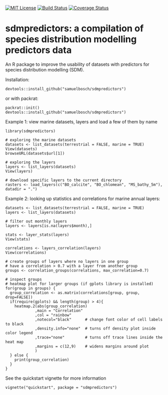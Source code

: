 [![MIT License](https://img.shields.io/github/license/samuelbosch/blogbits.svg)](https://github.com/samuelbosch/sdmpredictors/blob/master/LICENSE.md)
[![Build Status](https://travis-ci.org/samuelbosch/sdmpredictors.svg?branch=master)](https://travis-ci.org/samuelbosch/sdmpredictors)
[![Coverage Status](http://codecov.io/github/samuelbosch/sdmpredictors/coverage.svg?branch=master)](http://codecov.io/github/samuelbosch/sdmpredictors?branch=master)


# sdmpredictors: a compilation of species distribution modelling predictors data

An R package to improve the usability of datasets with predictors for species distribution modelling (SDM).

Installation:

    devtools::install_github("samuelbosch/sdmpredictors")

or with packrat:

    packrat::init()
    devtools::install_github("samuelbosch/sdmpredictors")


Example 1: view marine datasets, layers and load a few of them by name
    
    library(sdmpredictors)
    
    # exploring the marine datasets
    datasets <- list_datasets(terrestrial = FALSE, marine = TRUE)
    View(datasets)
    browseURL(datasets$url[1])
    
    # exploring the layers
    layers <- list_layers(datasets)
    View(layers)
    
    # download specific layers to the current directory
    rasters <- load_layers(c("BO_calcite", "BO_chlomean", "MS_bathy_5m"), datadir = ".")
    
Example 2: looking up statistics and correlations for marine annual layers:
    
    datasets <- list_datasets(terrestrial = FALSE, marine = TRUE)
    layers <- list_layers(datasets)
    
    # filter out monthly layers
    layers <- layers[is.na(layers$month),]
    
    stats <- layer_stats(layers)
    View(stats)
    
    correlations <- layers_correlation(layers)
    View(correlations)
    
    # create groups of layers where no layers in one group 
    # have a correlation > 0.7 with a layer from another group
    groups <- correlation_groups(correlations, max_correlation=0.7)
    
    # inspect groups
    # heatmap plot for larger groups (if gplots library is installed)
    for(group in groups) {
      group_correlation <- as.matrix(correlations[group, group, drop=FALSE])
      if(require(gplots) && length(group) > 4){
        heatmap.2(abs(group_correlation)
                 ,main = "Correlation"
                 ,col = "rainbow"      
                 ,notecol="black"      # change font color of cell labels to black
                 ,density.info="none"  # turns off density plot inside color legend
                 ,trace="none"         # turns off trace lines inside the heat map
                 ,margins = c(12,9)    # widens margins around plot
                 )
      } else {
        print(group_correlation)
      }
    }
    
See the quickstart vignette for more information

    vignette("quickstart", package = "sdmpredictors")
